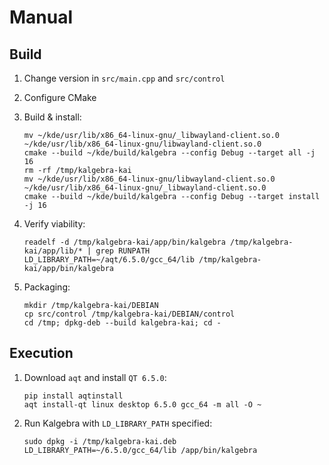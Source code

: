 # Manual

## Build
1. Change version in `src/main.cpp` and `src/control`

2. Configure CMake

3. Build & install:

    ```shell
    mv ~/kde/usr/lib/x86_64-linux-gnu/_libwayland-client.so.0 ~/kde/usr/lib/x86_64-linux-gnu/libwayland-client.so.0
    cmake --build ~/kde/build/kalgebra --config Debug --target all -j 16
    rm -rf /tmp/kalgebra-kai
    mv ~/kde/usr/lib/x86_64-linux-gnu/libwayland-client.so.0 ~/kde/usr/lib/x86_64-linux-gnu/_libwayland-client.so.0
    cmake --build ~/kde/build/kalgebra --config Debug --target install -j 16
    ```

4. Verify viability:

    ```shell
    readelf -d /tmp/kalgebra-kai/app/bin/kalgebra /tmp/kalgebra-kai/app/lib/* | grep RUNPATH
    LD_LIBRARY_PATH=~/aqt/6.5.0/gcc_64/lib /tmp/kalgebra-kai/app/bin/kalgebra
    ```

5. Packaging:

    ```shell
    mkdir /tmp/kalgebra-kai/DEBIAN
    cp src/control /tmp/kalgebra-kai/DEBIAN/control
    cd /tmp; dpkg-deb --build kalgebra-kai; cd -
    ```

## Execution
1. Download `aqt` and install `QT 6.5.0`:

    ```shell
    pip install aqtinstall
    aqt install-qt linux desktop 6.5.0 gcc_64 -m all -O ~
    ```

2. Run Kalgebra with `LD_LIBRARY_PATH` specified:

    ```shell
    sudo dpkg -i /tmp/kalgebra-kai.deb
    LD_LIBRARY_PATH=~/6.5.0/gcc_64/lib /app/bin/kalgebra
    ```
